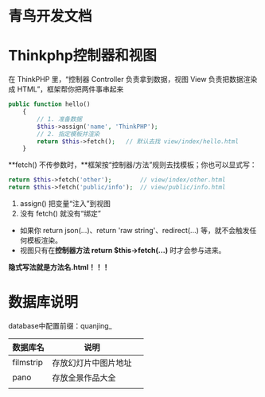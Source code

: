 # 青鸟开发文档



# Thinkphp控制器和视图

在 ThinkPHP 里，“控制器 Controller 负责拿到数据，视图 View 负责把数据渲染成 HTML”，框架帮你把两件事串起来

```php
public function hello()
    {
        // 1. 准备数据
        $this->assign('name', 'ThinkPHP');
        // 2. 指定模板并渲染
        return $this->fetch();   // 默认去找 view/index/hello.html
    }
```

**fetch() 不传参数时，**框架按“控制器/方法”规则去找模板；你也可以显式写：

```php
return $this->fetch('other');        // view/index/other.html
return $this->fetch('public/info');  // view/public/info.html
```

1. assign() 把变量“注入”到视图
2. 没有 fetch() 就没有“绑定”

- 如果你 return json(...)、return 'raw string'、redirect(...) 等，就不会触发任何模板渲染。
- 视图只有在**控制器方法 return $this->fetch(...)** 时才会参与进来。

**隐式写法就是方法名.html！！！**







# 数据库说明

database中配置前缀：quanjing_

| 数据库名  | 说明                 |      |
| --------- | -------------------- | ---- |
| filmstrip | 存放幻灯片中图片地址 |      |
| pano      | 存放全景作品大全     |      |
|           |                      |      |

